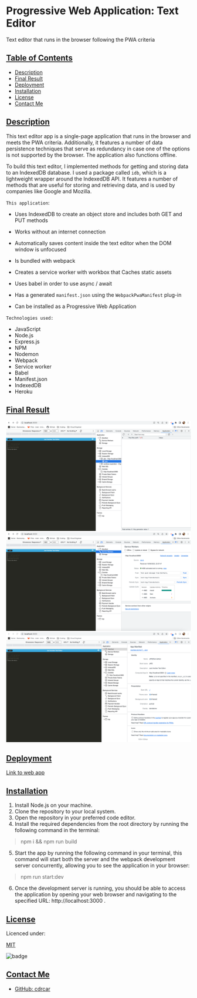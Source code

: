 # Progressive Web Application: Text Editor
Text editor that runs in the browser following the PWA criteria

## [Table of Contents](#table-of-contents)

- [Description](#description)
- [Final Result](#final-result)
- [Deployment](#deployment)
- [Installation](#installation)
- [License](#license)
- [Contact Me](#contact)

## [Description](#table-of-contents)

This text editor app is a single-page application that runs in the browser and meets the PWA criteria. Additionally, it features a number of data persistence techniques that serve as redundancy in case one of the options is not supported by the browser. The application also functions offline.

To build this text editor, I implemented methods for getting and storing data to an IndexedDB database. I used a package called `idb`, which is a lightweight wrapper around the IndexedDB API. It features a number of methods that are useful for storing and retrieving data, and is used by companies like Google and Mozilla.

`This application`:

* Uses IndexedDB to create an object store and includes both GET and PUT methods

* Works without an internet connection

* Automatically saves content inside the text editor when the DOM window is unfocused

* Is bundled with webpack

* Creates a service worker with workbox that Caches static assets

* Uses babel in order to use async / await

* Has a generated `manifest.json` using the `WebpackPwaManifest` plug-in

* Can be installed as a Progressive Web Application


`Technologies used:`

- JavaScript
- Node.js
- Express.js
- NPM 
- Nodemon
- Webpack
- Service worker 
- Babel
- Manifest.json
- IndexedDB
- Heroku

## [Final Result](#table-of-contents)

![jate](./assets/jate.png)
![service-worker](./assets/service-worker.png)
![manifest-app](./assets/manifest-app.png)


## [Deployment](#deployment)

[Link to web app](https://another-text-6df59f26a1f0.herokuapp.com/)

## [Installation](#installation)

1. Install Node.js on your machine.
2. Clone the repository to your local system.
3. Open the repository in your preferred code editor.
4. Install the required dependencies from the root directory by running the following command in the terminal:

> npm i && npm run build

5. Start the app by running the following command in your terminal, this command will start both the server and the webpack development server concurrently, allowing you to see the application in your browser: 

> npm run start:dev

6. Once the development server is running, you should be able to access the application by opening your web browser and navigating to the specified URL: http://localhost:3000 .



## [License](#table-of-contents)

Licenced under:

[MIT](https://choosealicense.com/licenses/MIT)

![badge](https://img.shields.io/badge/license-MIT-green>)


## [Contact Me](#table-of-contents)

- [GitHub: cdrcar](https://github.com/cdrcar)


